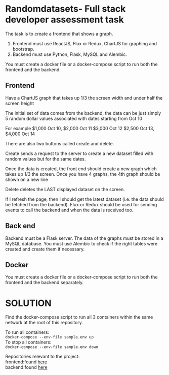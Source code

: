 # Randomdatasets- Full stack developer assessment task

The task is to create a frontend that shows a graph.

1. Frontend must use ReactJS, Flux or Redux, ChartJS for graphing and bootstrap.
2. Backend must use Python, Flask, MySQL and Alembic.

You must create a docker file or a docker-compose script to run both the frontend and the backend.

## Frontend

Have a ChartJS graph that takes up 1/3 the screen width and under half the screen height

The initial set of data comes from the backend, the data can be just simply 5 random dollar values associated with dates starting from Oct 10

For example
$1,000 Oct 10, $2,000 Oct 11 $3,000 Oct 12 $2,500 Oct 13, $4,000 Oct 14

There are also two buttons called create and delete.

Create sends a request to the server to create a new dataset filled with random values but for the same dates.

Once the data is created, the front end should create a new graph which takes up 1/3 the screen. Once you have 4 graphs, the 4th graph should be shown on a new line

Delete deletes the LAST displayed dataset on the screen.

If I refresh the page, then I should get the latest dataset (i.e. the data should be fetched from the backend).
Flux or Redux should be used for sending events to call the backend and when the data is received too.

## Back end

Backend must be a Flask server. The data of the graphs must be stored in a MySQL database. You must use Alembic to check if the right tables were created and create them if necessary.

## Docker

You must create a docker file or a docker-compose script to run both the frontend and the backend separately.

# SOLUTION

Find the docker-compose script to run all 3 containers within the same network at the root of this repository.

To run all containers:  
`docker-compose --env-file sample.env up`  
To stop all containers:  
`docker-compose --env-file sample.env down`

Repositories relevant to the project:  
frontend:found [here](https://github.com/khalayilwanga/randomdatasets-frontend)  
backend:found [here](https://github.com/khalayilwanga/randomdatasets-backend)
